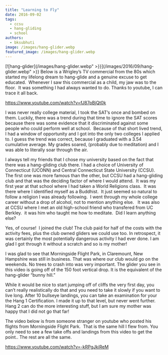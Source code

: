 ```yaml
---
title: "Learning to Fly"
date: 2016-09-02
tags: 
  - ccsu
  - hang-gliding
  - school
authors: 
  - bksubhuti
image: /images/hang-glider.webp
featured_image: /images/hang-glider.webp
---
```


[![hang-glider](/images/hang-glider.webp" >}}](/images/2016/09/hang-glider.webp" >}} Below is a Wrigley’s TV commercial from the 80s which started my lifelong dream to hang-glide and a genuine excuse to get educated.  Whenever I saw this commercial as a child, my jaw was to the floor.  It was something I had always wanted to do. Thanks to youtube, I can trace it all back.

https://www.youtube.com/watch?v=fJ87pBjQt0k

I was never really college material, I took the SAT’s once and bombed on them. Luckily, there was a trend during that time to ignore the SAT scores because there was some evidence that it discriminated against some people who could perform well at school.  Because of that short lived trend, I had a window of opportunity and I got into the only two colleges I applied to. I guess the trend was correct, because I graduated with a 3.54 cumulative average. My grades soared, (probably due to meditation) and I was able to literally soar through the air.

I always tell my friends that I chose my university based on the fact that there was a hang-gliding club there. I had a choice of University of Connecticut (UCONN) and Central Connecticut State University (CCSU). The first one was more famous than the other, but CCSU had a hang-gliding club and that was the deciding factor of where I would attend.  It was my first year at that school where I had taken a World Religions class.  It was there where I identified myself as a Buddhist.  It just seemed so natural to follow a religion I was already following.  I went through my whole college career without a drop of alcohol, not to mention anything else.   It was also at CCSU where I met an old high-school friend who transfered from UC Berkley.  it was him who taught me how to meditate.  Did I learn anything else?

Yes, of course!  I joined the club! The club paid for half of the costs with the activity fees, plus the club owned gliders we could use too. In retrospect, it was certainly the most potentially dangerous activity I had ever done. I am glad I got through it without a scratch and so is my mother!

I was glad to see that Morningside Flight Park, in Claremount, New Hampshire was still in business. That was where our club would go on the weekends. No trees to crash into was very important. The glider you see in this video is going off of the 150 foot vertical drop. It is the equivalent of the hang-glider “bunny hill.”

While it would be nice to start jumping off of cliffs the very first day, you can’t really realistically do that and you need to take it slowly if you want to live long. After 10 bullseye landings, you can take an examination for your the Hang 1 Certification. I made it up to that level, but never went further. Hang 2 can do the more interesting stuff, but I am sure my mother was happy that I did not go that far!

The video below is from someone stranger on youtube who posted his flights from Morningside Flight Park.  That is the same hill I flew from. You only need to see a few take offs and landings from this video to get the point.. The rest are all the same.

https://www.youtube.com/watch?v=-kRPgJkiReM
